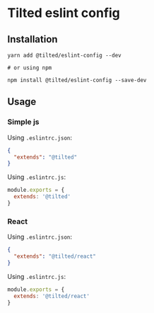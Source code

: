 # Tilted eslint config

## Installation

```shell script
yarn add @tilted/eslint-config --dev

# or using npm

npm install @tilted/eslint-config --save-dev
```

## Usage

### Simple js
Using `.eslintrc.json`:
```json
{
  "extends": "@tilted"
}
```

Using `.eslintrc.js`:
```javascript
module.exports = {
  extends: '@tilted'
}
```

### React
Using `.eslintrc.json`:
```json
{
  "extends": "@tilted/react"
}
```

Using `.eslintrc.js`:
```javascript
module.exports = {
  extends: '@tilted/react'
}
```
